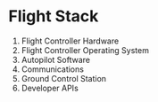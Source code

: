 # Flight Stack

1. Flight Controller Hardware
2. Flight Controller Operating System
3. Autopilot Software
4. Communications
3. Ground Control Station
4. Developer APIs
